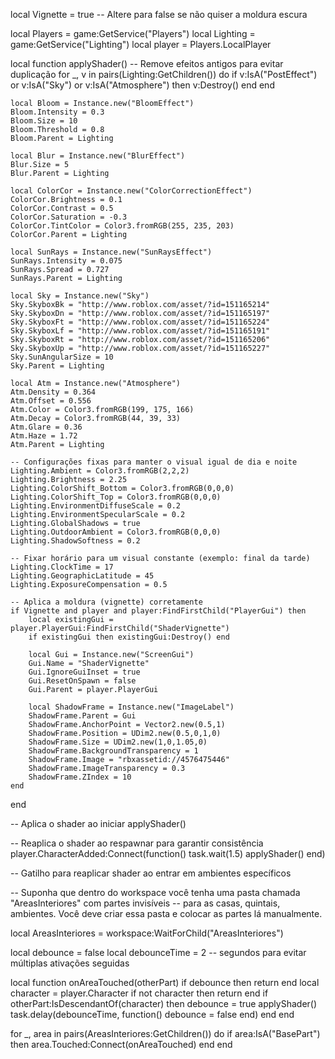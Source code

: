 local Vignette = true -- Altere para false se não quiser a moldura escura

local Players = game:GetService("Players")
local Lighting = game:GetService("Lighting")
local player = Players.LocalPlayer

local function applyShader()
    -- Remove efeitos antigos para evitar duplicação
    for _, v in pairs(Lighting:GetChildren()) do
        if v:IsA("PostEffect") or v:IsA("Sky") or v:IsA("Atmosphere") then
            v:Destroy()
        end
    end

    local Bloom = Instance.new("BloomEffect")
    Bloom.Intensity = 0.3
    Bloom.Size = 10
    Bloom.Threshold = 0.8
    Bloom.Parent = Lighting

    local Blur = Instance.new("BlurEffect")
    Blur.Size = 5
    Blur.Parent = Lighting

    local ColorCor = Instance.new("ColorCorrectionEffect")
    ColorCor.Brightness = 0.1
    ColorCor.Contrast = 0.5
    ColorCor.Saturation = -0.3
    ColorCor.TintColor = Color3.fromRGB(255, 235, 203)
    ColorCor.Parent = Lighting

    local SunRays = Instance.new("SunRaysEffect")
    SunRays.Intensity = 0.075
    SunRays.Spread = 0.727
    SunRays.Parent = Lighting

    local Sky = Instance.new("Sky")
    Sky.SkyboxBk = "http://www.roblox.com/asset/?id=151165214"
    Sky.SkyboxDn = "http://www.roblox.com/asset/?id=151165197"
    Sky.SkyboxFt = "http://www.roblox.com/asset/?id=151165224"
    Sky.SkyboxLf = "http://www.roblox.com/asset/?id=151165191"
    Sky.SkyboxRt = "http://www.roblox.com/asset/?id=151165206"
    Sky.SkyboxUp = "http://www.roblox.com/asset/?id=151165227"
    Sky.SunAngularSize = 10
    Sky.Parent = Lighting

    local Atm = Instance.new("Atmosphere")
    Atm.Density = 0.364
    Atm.Offset = 0.556
    Atm.Color = Color3.fromRGB(199, 175, 166)
    Atm.Decay = Color3.fromRGB(44, 39, 33)
    Atm.Glare = 0.36
    Atm.Haze = 1.72
    Atm.Parent = Lighting

    -- Configurações fixas para manter o visual igual de dia e noite
    Lighting.Ambient = Color3.fromRGB(2,2,2)
    Lighting.Brightness = 2.25
    Lighting.ColorShift_Bottom = Color3.fromRGB(0,0,0)
    Lighting.ColorShift_Top = Color3.fromRGB(0,0,0)
    Lighting.EnvironmentDiffuseScale = 0.2
    Lighting.EnvironmentSpecularScale = 0.2
    Lighting.GlobalShadows = true
    Lighting.OutdoorAmbient = Color3.fromRGB(0,0,0)
    Lighting.ShadowSoftness = 0.2

    -- Fixar horário para um visual constante (exemplo: final da tarde)
    Lighting.ClockTime = 17
    Lighting.GeographicLatitude = 45
    Lighting.ExposureCompensation = 0.5

    -- Aplica a moldura (vignette) corretamente
    if Vignette and player and player:FindFirstChild("PlayerGui") then
        local existingGui = player.PlayerGui:FindFirstChild("ShaderVignette")
        if existingGui then existingGui:Destroy() end

        local Gui = Instance.new("ScreenGui")
        Gui.Name = "ShaderVignette"
        Gui.IgnoreGuiInset = true
        Gui.ResetOnSpawn = false
        Gui.Parent = player.PlayerGui

        local ShadowFrame = Instance.new("ImageLabel")
        ShadowFrame.Parent = Gui
        ShadowFrame.AnchorPoint = Vector2.new(0.5,1)
        ShadowFrame.Position = UDim2.new(0.5,0,1,0)
        ShadowFrame.Size = UDim2.new(1,0,1.05,0)
        ShadowFrame.BackgroundTransparency = 1
        ShadowFrame.Image = "rbxassetid://4576475446"
        ShadowFrame.ImageTransparency = 0.3
        ShadowFrame.ZIndex = 10
    end
end

-- Aplica o shader ao iniciar
applyShader()

-- Reaplica o shader ao respawnar para garantir consistência
player.CharacterAdded:Connect(function()
    task.wait(1.5)
    applyShader()
end)

-- Gatilho para reaplicar shader ao entrar em ambientes específicos

-- Suponha que dentro do workspace você tenha uma pasta chamada "AreasInteriores" com partes invisíveis
-- para as casas, quintais, ambientes. Você deve criar essa pasta e colocar as partes lá manualmente.

local AreasInteriores = workspace:WaitForChild("AreasInteriores")

local debounce = false
local debounceTime = 2 -- segundos para evitar múltiplas ativações seguidas

local function onAreaTouched(otherPart)
    if debounce then return end
    local character = player.Character
    if not character then return end
    if otherPart:IsDescendantOf(character) then
        debounce = true
        applyShader()
        task.delay(debounceTime, function()
            debounce = false
        end)
    end
end

for _, area in pairs(AreasInteriores:GetChildren()) do
    if area:IsA("BasePart") then
        area.Touched:Connect(onAreaTouched)
    end
end
